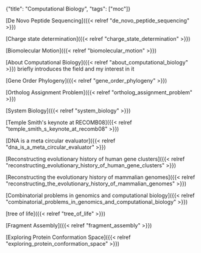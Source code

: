 {"title": "Computational Biology", "tags": ["moc"]}

[De Novo Peptide Sequencing]({{< relref "de_novo_peptide_sequencing" >}})

[Charge state determination]({{< relref "charge_state_determination" >}})

[Biomolecular Motion]({{< relref "biomolecular_motion" >}})

[About Computational Biology]({{< relref "about_computational_biology" >}}) briefly introduces the field and my interest in it

[Gene Order Phylogeny]({{< relref "gene_order_phylogeny" >}})

[Ortholog Assignment Problem]({{< relref "ortholog_assignment_problem" >}})

[System Biology]({{< relref "system_biology" >}})

[Temple Smith's keynote at RECOMB08]({{< relref "temple_smith_s_keynote_at_recomb08" >}})

[DNA is a meta circular evaluator]({{< relref "dna_is_a_meta_circular_evaluator" >}})

[Reconstructing evolutionary history of human gene clusters]({{< relref "reconstructing_evolutionary_history_of_human_gene_clusters" >}})

[Reconstructing the evolutionary history of mammalian genomes]({{< relref "reconstructing_the_evolutionary_history_of_mammalian_genomes" >}})

[Combinatorial problems in genomics and computational biology]({{< relref "combinatorial_problems_in_genomics_and_computational_biology" >}})

[tree of life]({{< relref "tree_of_life" >}})

[Fragment Assembly]({{< relref "fragment_assembly" >}})

[Exploring Protein Conformation Space]({{< relref "exploring_protein_conformation_space" >}})

